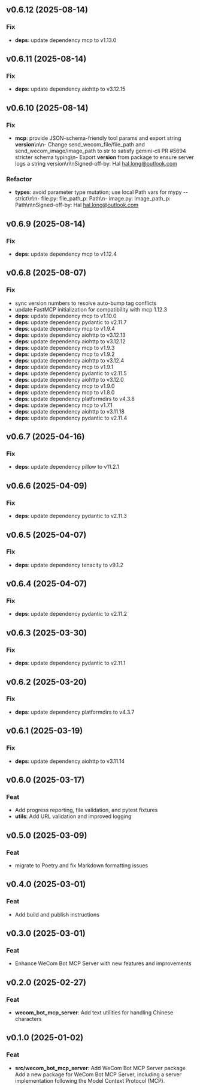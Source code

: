 ## v0.6.12 (2025-08-14)

### Fix

- **deps**: update dependency mcp to v1.13.0

## v0.6.11 (2025-08-14)

### Fix

- **deps**: update dependency aiohttp to v3.12.15

## v0.6.10 (2025-08-14)

### Fix

- **mcp**: provide JSON-schema-friendly tool params and export string __version__\n\n- Change send_wecom_file/file_path and send_wecom_image/image_path to str to satisfy gemini-cli PR #5694 stricter schema typing\n- Export __version__ from package to ensure server logs a string version\n\nSigned-off-by: Hal <hal.long@outlook.com>

### Refactor

- **types**: avoid parameter type mutation; use local Path vars for mypy --strict\n\n- file.py: file_path_p: Path\n- image.py: image_path_p: Path\n\nSigned-off-by: Hal <hal.long@outlook.com>

## v0.6.9 (2025-08-14)

### Fix

- **deps**: update dependency mcp to v1.12.4

## v0.6.8 (2025-08-07)

### Fix

- sync version numbers to resolve auto-bump tag conflicts
- update FastMCP initialization for compatibility with mcp 1.12.3
- **deps**: update dependency mcp to v1.10.0
- **deps**: update dependency pydantic to v2.11.7
- **deps**: update dependency mcp to v1.9.4
- **deps**: update dependency aiohttp to v3.12.13
- **deps**: update dependency aiohttp to v3.12.12
- **deps**: update dependency mcp to v1.9.3
- **deps**: update dependency mcp to v1.9.2
- **deps**: update dependency aiohttp to v3.12.4
- **deps**: update dependency mcp to v1.9.1
- **deps**: update dependency pydantic to v2.11.5
- **deps**: update dependency aiohttp to v3.12.0
- **deps**: update dependency mcp to v1.9.0
- **deps**: update dependency mcp to v1.8.0
- **deps**: update dependency platformdirs to v4.3.8
- **deps**: update dependency mcp to v1.7.1
- **deps**: update dependency aiohttp to v3.11.18
- **deps**: update dependency pydantic to v2.11.4

## v0.6.7 (2025-04-16)

### Fix

- **deps**: update dependency pillow to v11.2.1

## v0.6.6 (2025-04-09)

### Fix

- **deps**: update dependency pydantic to v2.11.3

## v0.6.5 (2025-04-07)

### Fix

- **deps**: update dependency tenacity to v9.1.2

## v0.6.4 (2025-04-07)

### Fix

- **deps**: update dependency pydantic to v2.11.2

## v0.6.3 (2025-03-30)

### Fix

- **deps**: update dependency pydantic to v2.11.1

## v0.6.2 (2025-03-20)

### Fix

- **deps**: update dependency platformdirs to v4.3.7

## v0.6.1 (2025-03-19)

### Fix

- **deps**: update dependency aiohttp to v3.11.14

## v0.6.0 (2025-03-17)

### Feat

- Add progress reporting, file validation, and pytest fixtures
- **utils**: Add URL validation and improved logging

## v0.5.0 (2025-03-09)

### Feat

- migrate to Poetry and fix Markdown formatting issues

## v0.4.0 (2025-03-01)

### Feat

- Add build and publish instructions

## v0.3.0 (2025-03-01)

### Feat

- Enhance WeCom Bot MCP Server with new features and improvements

## v0.2.0 (2025-02-27)

### Feat

- **wecom_bot_mcp_server**: Add text utilities for handling Chinese characters

## v0.1.0 (2025-01-02)

### Feat

- **src/wecom_bot_mcp_server**: Add WeCom Bot MCP Server package Add a new package for WeCom Bot MCP Server, including a server implementation following the Model Context Protocol (MCP).
